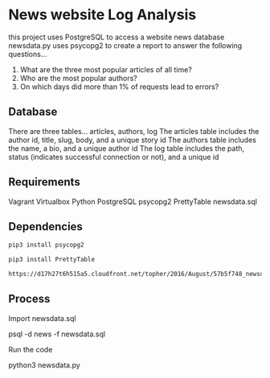 # News website Log Analysis

this project uses PostgreSQL to access a website news database
newsdata.py uses psycopg2 to create a report to answer the following questions...

1. What are the three most popular articles of all time?
2. Who are the most popular authors?
3. On which days did more than 1% of requests lead to errors?

## Database

There are three tables... articles, authors, log
The articles table includes the author id, title, slug, body, and a unique story id
The authors table includes the name, a bio, and a unique author id
The log table includes the path, status (indicates successful connection or not), and a unique id

## Requirements

Vagrant
Virtualbox
Python
PostgreSQL
psycopg2
PrettyTable
newsdata.sql

## Dependencies

```bash
pip3 install psycopg2
```

```bash
pip3 install PrettyTable
```

```bash
https://d17h27t6h515a5.cloudfront.net/topher/2016/August/57b5f748_newsdata/newsdata.zip
```

## Process

Import newsdata.sql

psql -d news -f newsdata.sql

Run the code

python3 newsdata.py